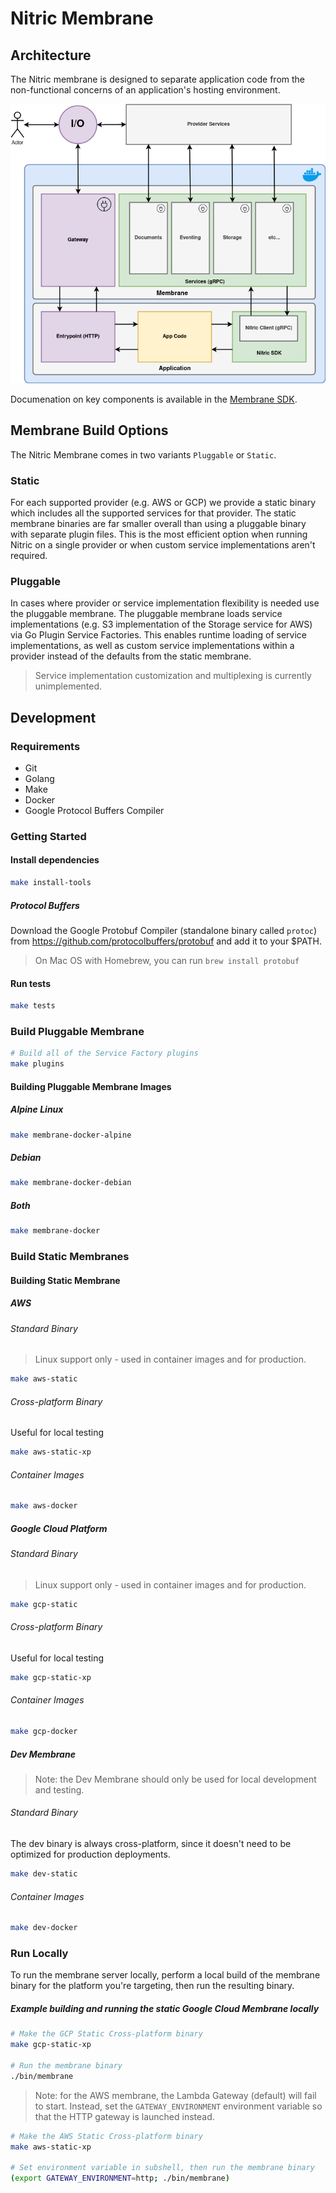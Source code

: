 # Nitric Membrane

## Architecture

The Nitric membrane is designed to separate application code from the non-functional concerns of an application's hosting environment.

<p align="center">
  <img src="docs/assets/architecture.png" alt="nitric membrane architecture diagram"/>
</p>

Documenation on key components is available in the [Membrane SDK](./sdk/README.md).

## Membrane Build Options
The Nitric Membrane comes in two variants `Pluggable` or `Static`.

### Static
For each supported provider (e.g. AWS or GCP) we provide a static binary which includes all the supported services for that provider.
The static membrane binaries are far smaller overall than using a pluggable binary with separate plugin files. This is the most efficient option
when running Nitric on a single provider or when custom service implementations aren't required.

### Pluggable
In cases where provider or service implementation flexibility is needed use the pluggable membrane. The pluggable 
membrane loads service implementations (e.g. S3 implementation of the Storage service for AWS) via Go Plugin Service
Factories. This enables runtime loading of service implementations, as well as custom service implementations within a
provider instead of the defaults from the static membrane.

> Service implementation customization and multiplexing is currently unimplemented.

## Development

### Requirements
 - Git
 - Golang
 - Make
 - Docker
 - Google Protocol Buffers Compiler

### Getting Started

#### Install dependencies
```bash
make install-tools
```

##### Protocol Buffers
Download the Google Protobuf Compiler (standalone binary called `protoc`) from https://github.com/protocolbuffers/protobuf and add it to your $PATH.

> On Mac OS with Homebrew, you can run `brew install protobuf`

#### Run tests
```bash
make tests
```

### Build Pluggable Membrane
```bash
# Build all of the Service Factory plugins
make plugins
```

#### Building Pluggable Membrane Images

##### Alpine Linux

```bash
make membrane-docker-alpine
```

##### Debian

```bash
make membrane-docker-debian
```

##### Both
```bash
make membrane-docker
```

### Build Static Membranes

#### Building Static Membrane

##### AWS

###### Standard Binary

> Linux support only - used in container images and for production.

```bash
make aws-static
```

###### Cross-platform Binary

Useful for local testing

```bash 
make aws-static-xp
```

###### Container Images

```bash
make aws-docker
```

##### Google Cloud Platform

###### Standard Binary

> Linux support only - used in container images and for production.

```bash
make gcp-static
```

###### Cross-platform Binary

Useful for local testing

```bash 
make gcp-static-xp
```

###### Container Images

```bash
make gcp-docker
```

##### Dev Membrane

> Note: the Dev Membrane should only be used for local development and testing.

###### Standard Binary

The dev binary is always cross-platform, since it doesn't need to be optimized for production deployments.

```bash
make dev-static
```

###### Container Images

```bash
make dev-docker
```

 
### Run Locally

To run the membrane server locally, perform a local build of the membrane binary for the platform you're targeting, then run the resulting binary.

##### Example building and running the static Google Cloud Membrane locally

```bash
# Make the GCP Static Cross-platform binary
make gcp-static-xp

# Run the membrane binary
./bin/membrane
```

> Note: for the AWS membrane, the Lambda Gateway (default) will fail to start. Instead, set the `GATEWAY_ENVIRONMENT` environment variable so that the HTTP gateway is launched instead.

```bash
# Make the AWS Static Cross-platform binary
make aws-static-xp

# Set environment variable in subshell, then run the membrane binary
(export GATEWAY_ENVIRONMENT=http; ./bin/membrane)
```

 